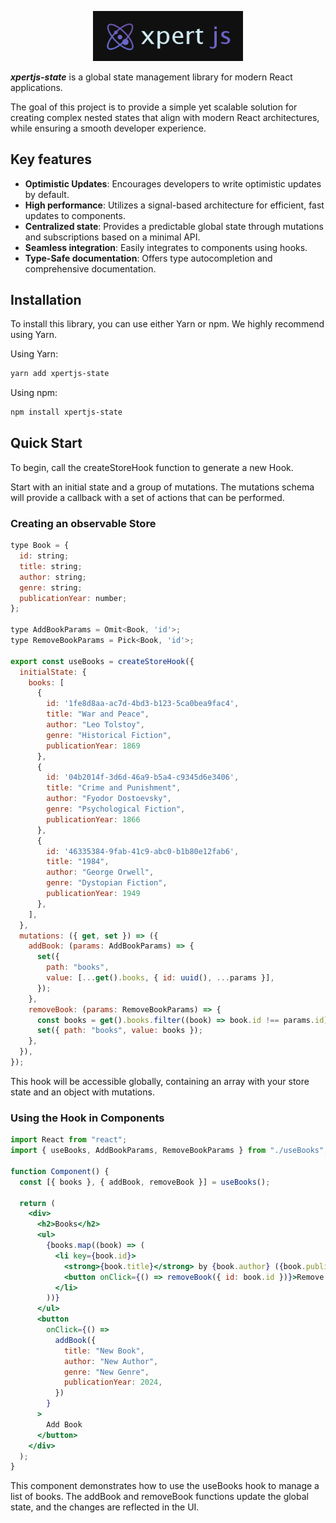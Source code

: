 <p align="center">
  <img src="logo.png" alt="logo" width="240">
</p>

**_xpertjs-state_** is a global state management library for modern React applications.

The goal of this project is to provide a simple yet scalable solution for creating complex nested states that align with modern React architectures, while ensuring a smooth developer experience.

## Key features

- **Optimistic Updates**: Encourages developers to write optimistic updates by default.
- **High performance**: Utilizes a signal-based architecture for efficient, fast updates to components.
- **Centralized state**: Provides a predictable global state through mutations and subscriptions based on a minimal API.
- **Seamless integration**: Easily integrates to components using hooks.
- **Type-Safe documentation**: Offers type autocompletion and comprehensive documentation.

## Installation

To install this library, you can use either Yarn or npm. We highly recommend using Yarn.

Using Yarn:

```sh
yarn add xpertjs-state
```

Using npm:

```sh
npm install xpertjs-state
```

## Quick Start

To begin, call the createStoreHook function to generate a new Hook.

Start with an initial state and a group of mutations. The mutations schema will provide a callback with a set of actions that can be performed.

### Creating an observable Store

```jsx
type Book = {
  id: string;
  title: string;
  author: string;
  genre: string;
  publicationYear: number;
};

type AddBookParams = Omit<Book, 'id'>;
type RemoveBookParams = Pick<Book, 'id'>;

export const useBooks = createStoreHook({
  initialState: {
    books: [
      {
        id: '1fe8d8aa-ac7d-4bd3-b123-5ca0bea9fac4',
        title: "War and Peace",
        author: "Leo Tolstoy",
        genre: "Historical Fiction",
        publicationYear: 1869
      },
      {
        id: '04b2014f-3d6d-46a9-b5a4-c9345d6e3406',
        title: "Crime and Punishment",
        author: "Fyodor Dostoevsky",
        genre: "Psychological Fiction",
        publicationYear: 1866
      },
      {
        id: '46335384-9fab-41c9-abc0-b1b80e12fab6',
        title: "1984",
        author: "George Orwell",
        genre: "Dystopian Fiction",
        publicationYear: 1949
      },
    ],
  },
  mutations: ({ get, set }) => ({
    addBook: (params: AddBookParams) => {
      set({
        path: "books",
        value: [...get().books, { id: uuid(), ...params }],
      });
    },
    removeBook: (params: RemoveBookParams) => {
      const books = get().books.filter((book) => book.id !== params.id);
      set({ path: "books", value: books });
    },
  }),
});
```

This hook will be accessible globally, containing an array with your store state and an object with mutations.

### Using the Hook in Components

```jsx
import React from "react";
import { useBooks, AddBookParams, RemoveBookParams } from "./useBooks";

function Component() {
  const [{ books }, { addBook, removeBook }] = useBooks();

  return (
    <div>
      <h2>Books</h2>
      <ul>
        {books.map((book) => (
          <li key={book.id}>
            <strong>{book.title}</strong> by {book.author} ({book.publicationYear})
            <button onClick={() => removeBook({ id: book.id })}>Remove this Book</button>
          </li>
        ))}
      </ul>
      <button
        onClick={() =>
          addBook({
            title: "New Book",
            author: "New Author",
            genre: "New Genre",
            publicationYear: 2024,
          })
        }
      >
        Add Book
      </button>
    </div>
  );
}
```

This component demonstrates how to use the useBooks hook to manage a list of books.
The addBook and removeBook functions update the global state, and the changes are reflected in the UI.
